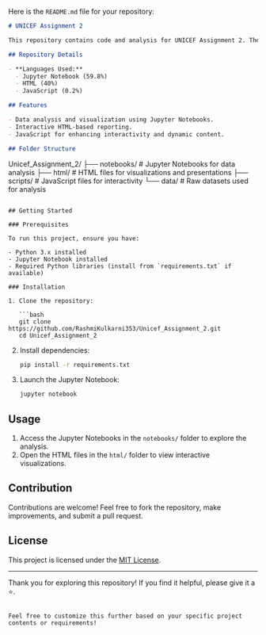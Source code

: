 Here is the `README.md` file for your repository:

```markdown
# UNICEF Assignment 2

This repository contains code and analysis for UNICEF Assignment 2. The main objective is to analyze and present data insights related to UNICEF's initiatives using Jupyter Notebooks, HTML, and JavaScript.

## Repository Details

- **Languages Used:**
  - Jupyter Notebook (59.8%)
  - HTML (40%)
  - JavaScript (0.2%)

## Features

- Data analysis and visualization using Jupyter Notebooks.
- Interactive HTML-based reporting.
- JavaScript for enhancing interactivity and dynamic content.

## Folder Structure

```
Unicef_Assignment_2/
├── notebooks/       # Jupyter Notebooks for data analysis
├── html/            # HTML files for visualizations and presentations
├── scripts/         # JavaScript files for interactivity
└── data/            # Raw datasets used for analysis
```

## Getting Started

### Prerequisites

To run this project, ensure you have:

- Python 3.x installed
- Jupyter Notebook installed
- Required Python libraries (install from `requirements.txt` if available)

### Installation

1. Clone the repository:

   ```bash
   git clone https://github.com/RashmiKulkarni353/Unicef_Assignment_2.git
   cd Unicef_Assignment_2
   ```

2. Install dependencies:

   ```bash
   pip install -r requirements.txt
   ```

3. Launch the Jupyter Notebook:

   ```bash
   jupyter notebook
   ```

## Usage

1. Access the Jupyter Notebooks in the `notebooks/` folder to explore the analysis.
2. Open the HTML files in the `html/` folder to view interactive visualizations.

## Contribution

Contributions are welcome! Feel free to fork the repository, make improvements, and submit a pull request.

## License

This project is licensed under the [MIT License](LICENSE).

---

Thank you for exploring this repository! If you find it helpful, please give it a ⭐️.
```

Feel free to customize this further based on your specific project contents or requirements!